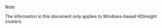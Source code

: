 > [!NOTE]
> The information in this document only applies to Windows-based HDInsight clusters.
> 
> 

